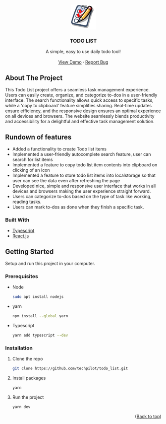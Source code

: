 <br />
<div align="center">
  <p>
    <img src="/src/assets/icon.png" alt="Logo" width="80" height="80">
  </p>

  <h3 align="center">TODO LIST</h3>

  <p align="center">
    A simple, easy to use daily todo tool!
    <br />
    <br />
    <a href="">View Demo</a>
    ·
    <a href="https://github.com/techpilot/todo_list/issues">Report Bug</a>
  </p>
</div>

## About The Project

This Todo List project offers a seamless task management experience. Users can easily create, organize, and categorize to-dos in a user-friendly interface. The search functionality allows quick access to specific tasks, while a 'copy to clipboard' feature simplifies sharing. Real-time updates ensure efficiency, and the responsive design ensures an optimal experience on all devices and browsers. The website seamlessly blends productivity and accessibility for a delightful and effective task management solution.

## Rundown of features

- Added a functionality to create Todo list items
- Implemented a user-friendly autocomplete search feature, user can search for list items
- Implemented a feature to copy todo list item contents into clipboard on clicking of an icon
- Implemented a feature to store todo list items into localstorage so that user can see the data even after refreshing the page
- Developed nice, simple and responsive user interface that works in all devices and browsers making the user experience straight forward.
- Users can categorize to-dos based on the type of task like working, reading tasks.
- Users can mark to-dos as done when they finish a specific task.

### Built With

- [Typescript][Typescript_url]
- [React.js][React_js]

## Getting Started

Setup and run this project in your computer.

### Prerequisites

- Node

  ```sh
  sudo apt install nodejs
  ```

- yarn

  ```sh
  npm install --global yarn
  ```

- Typescript

  ```sh
  yarn add typescript --dev
  ```

### Installation

1. Clone the repo
   ```sh
   git clone https://github.com/techpilot/todo_list.git
   ```
2. Install packages
   ```sh
   yarn
   ```
3. Run the project
   ```sh
   yarn dev
   ```

<p align="right">(<a href="#readme-top">Back to top</a>)</p>

[React_js]: https://img.shields.io/badge/React-20232A?style=for-the-badge&logo=react&logoColor=61DAFB
[Typescript_url]: https://www.typescriptlang.org/
